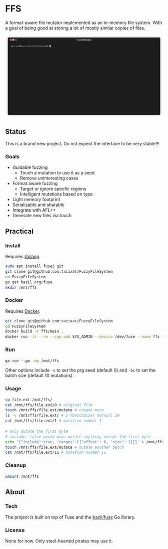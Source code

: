 # FFS

A format-aware file mutator implemented as an in-memory file system. With a goal of being good at storing a lot of mostly similar copies of files.

![DEMO](demo.gif)

## Status

This is a brand new project. Do not expect the interface to be very stable!!!

### Goals

* Guidable fuzzing
  - Touch a mutation to use it as a seed
  - Remove uninteresting cases
* Format aware fuzzing
  - Target or ignore specfic regions
  - Intelligent mutations based on type
* Light memory footprint
* Serializable and sharable
* Integrate with AFL++
* Generate new files via touch

## Practical

### Install

Requires [Golang](https://golang.org/dl/).

```bash
sudo apt install fuse3 git
git clone git@github.com:tacixat/FuzzyFileSystem
cd FuzzyFileSystem
go get bazil.org/fuse
mkdir /mnt/ffs
```

### Docker

Requires [Docker](https://www.docker.com/products/docker-desktop).

```bash
git clone git@github.com:tacixat/FuzzyFileSystem
cd FuzzyFileSystem
docker build -t ffs/main .
docker run -it --rm --cap-add SYS_ADMIN --device /dev/fuse --name ffs ffs/main
```

### Run

```bash
go run *.go -mp /mnt/ffs
```

Other options include `-s` to set the prg seed (default 0) and `-bs` to set the batch size (default 10 mutations).

### Usage

```bash
cp file.ext /mnt/ffs/
cat /mnt/ffs/file.ext/0 # original file
touch /mnt/ffs/file.ext/mutate # create more
ls -v /mnt/ffs/file.ext/ # 1-{batchSize} default 10
cat /mnt/ffs/file.ext/1 # mutation number 1

# only mutate the first byte
# include: false would mean mutate anything except the first byte
echo '{"include":true, "ranges":[{"offset": 0, "size": 1}]}' > /mnt/ffs/file.ext/mask
touch /mnt/ffs/file.ext/mutate # mutate another batch
cat /mnt/ffs/file.ext/11 # mutation number 11
```

### Cleanup

```bash
umount /mnt/ffs
```

## About

### Tech

The project is built on top of Fuse and the [bazil/fuse](https://github.com/bazil/fuse) Go library.

### License

None for now. Only steel-hearted pirates may use it.